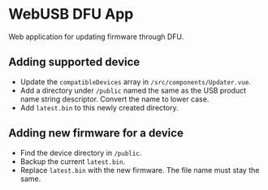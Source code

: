 WebUSB DFU App
==============

Web application for updating firmware through DFU.

## Adding supported device

- Update the `compatibleDevices` array in `/src/components/Updater.vue`.
- Add a directory under `/public` named the same as the USB product name string descriptor. Convert the name to lower case.
- Add `latest.bin` to this newly created directory.

## Adding new firmware for a device

- Find the device directory in `/public`.
- Backup the current `latest.bin`.
- Replace `latest.bin` with the new firmware. The file name must stay the same.

